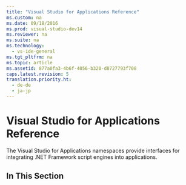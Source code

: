 ```yaml
---
title: "Visual Studio for Applications Reference"
ms.custom: na
ms.date: 09/18/2016
ms.prod: visual-studio-dev14
ms.reviewer: na
ms.suite: na
ms.technology: 
  - vs-ide-general
ms.tgt_pltfrm: na
ms.topic: article
ms.assetid: 877a0fa3-4b6f-4056-b320-d8727793f708
caps.latest.revision: 5
translation.priority.ht: 
  - de-de
  - ja-jp
---
```

# Visual Studio for Applications Reference
The Visual Studio for Applications namespaces provide interfaces for integrating .NET Framework script engines into applications.  
  
## In This Section